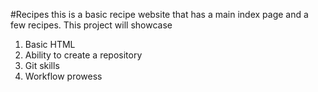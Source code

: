 #Recipes
this is a basic recipe website that has a main index page and a few recipes. This project will showcase
1. Basic HTML
2. Ability to create a repository
3. Git skills 
4. Workflow prowess  